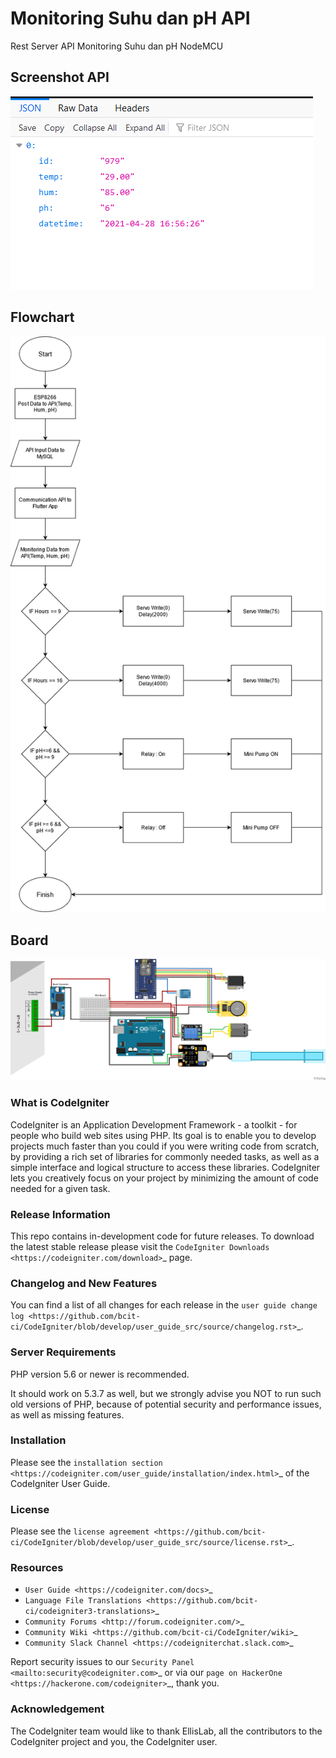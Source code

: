 
# Monitoring Suhu dan pH API


Rest Server API Monitoring Suhu dan pH NodeMCU


## Screenshot API

![](screenshot/1.png)

## Flowchart

![](screenshot/Flowchart.png)


## Board

![](screenshot/KMIPN_Board.png)


### What is CodeIgniter


CodeIgniter is an Application Development Framework - a toolkit - for people
who build web sites using PHP. Its goal is to enable you to develop projects
much faster than you could if you were writing code from scratch, by providing
a rich set of libraries for commonly needed tasks, as well as a simple
interface and logical structure to access these libraries. CodeIgniter lets
you creatively focus on your project by minimizing the amount of code needed
for a given task.


### Release Information


This repo contains in-development code for future releases. To download the
latest stable release please visit the `CodeIgniter Downloads
<https://codeigniter.com/download>`_ page.


### Changelog and New Features


You can find a list of all changes for each release in the `user
guide change log <https://github.com/bcit-ci/CodeIgniter/blob/develop/user_guide_src/source/changelog.rst>`_.


### Server Requirements


PHP version 5.6 or newer is recommended.

It should work on 5.3.7 as well, but we strongly advise you NOT to run
such old versions of PHP, because of potential security and performance
issues, as well as missing features.


### Installation


Please see the `installation section <https://codeigniter.com/user_guide/installation/index.html>`_
of the CodeIgniter User Guide.


### License


Please see the `license
agreement <https://github.com/bcit-ci/CodeIgniter/blob/develop/user_guide_src/source/license.rst>`_.


### Resources


-  `User Guide <https://codeigniter.com/docs>`_
-  `Language File Translations <https://github.com/bcit-ci/codeigniter3-translations>`_
-  `Community Forums <http://forum.codeigniter.com/>`_
-  `Community Wiki <https://github.com/bcit-ci/CodeIgniter/wiki>`_
-  `Community Slack Channel <https://codeigniterchat.slack.com>`_

Report security issues to our `Security Panel <mailto:security@codeigniter.com>`_
or via our `page on HackerOne <https://hackerone.com/codeigniter>`_, thank you.


### Acknowledgement


The CodeIgniter team would like to thank EllisLab, all the
contributors to the CodeIgniter project and you, the CodeIgniter user.
